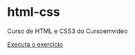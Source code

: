 # html-css
 Curso de HTML e CSS3  do Cursoemvideo


<a href= "https://github.com/AnaRitaRicardo/html-css/blob/main/Exercicos/ex001/index.html">Executa o exercicio